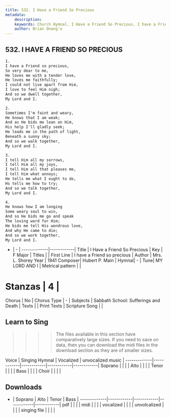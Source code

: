 ```yaml
---
title: 532. I Have a Friend So Precious
metadata:
    description: 
    keywords: Church Hymnal, I Have a Friend So Precious, I have a Friend so precious, 
    author: Brian Onang'o
---
```



## 532. I HAVE A FRIEND SO PRECIOUS

```txt
1.
I have a Friend so precious, 
So very dear to me, 
He loves me with a tender love, 
He loves me faithfully; 
I could not live apart from Him, 
I love to feel Him nigh; 
And so we dwell together, 
My Lord and I. 

2.
Sometimes I'm faint and weary, 
He knows that I am weak; 
And as He bids me lean on Him, 
His help I'll gladly seek; 
He leads me in the path of light, 
Beneath a sunny sky; 
And so we walk together, 
My Lord and I. 

3.
I tell Him all my sorrows, 
I tell Him all my joys, 
I tell Him all that pleases me, 
I tell Him what annoys; 
He tells me what I ought to do, 
Hs tells me how to try; 
And so we talk together, 
My Lord and I. 

4.
He knows how I am longing 
Some weary soul to win, 
And so He bids me go and speak 
The loving word for Him; 
He bids me tell His wondrous love, 
And why He came to die; 
And so we work together, 
My Lord and I.
```

- |   -  |
-------------|------------|
Title | I Have a Friend So Precious |
Key | F Major |
Titles |  |
First Line | I have a Friend so precious |
Author | Mrs. L. Shorey
Year | 1941
Composer| Hubert P. Main |
Hymnal|  - |
Tune| MY LORD AND I |
Metrical pattern | |
# Stanzas | 4 |
Chorus | No |
Chorus Type | - |
Subjects | Sabbath School: Sufferings and Death |
Texts |  |
Print Texts | 
Scripture Song |  |
  
## Learn to Sing

>>>> The files available in this section have comparatively large sizes. If you need to save on data, then you can download the midi files in the download section as they are of smaller sizes.

Voice |  Singing Hymnal | Vocalized | unvocalized music |
-------------|------------|------------|------------|------------|
Soprano | | | |
Alto | | | |
Tenor | | | |
Bass | | | |
Choir | | | |

## Downloads

- |  Soprano | Alto | Tenor | Bass |
-------------|------------|------------|------------|------------|
pdf | | | |
midi | | | |
vocalized | | | |
unvolcalized | | | |
singing file | | | |
  